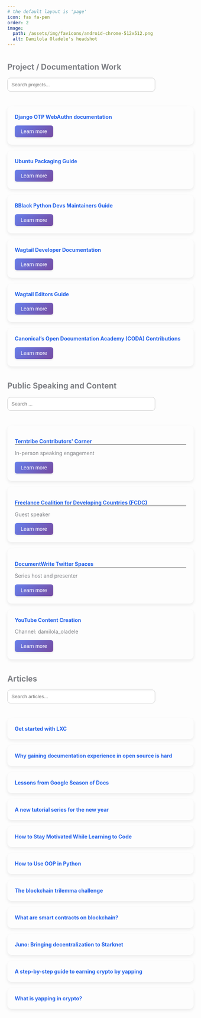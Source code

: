 ```yaml
---
# the default layout is 'page'
icon: fas fa-pen
order: 2
image:
  path: /assets/img/favicons/android-chrome-512x512.png
  alt: Damilola Oladele's headshot
---
```

<style>
h2 {
margin-top: 40px;
color: #7f8186ff;
}
.card-container {
display: grid;
grid-template-columns: repeat(auto-fill, minmax(280px, 1fr));
gap: 16px;
margin-top: 20px;
}
.card {
background: inherit;
border-radius: 12px;
box-shadow: 0 4px 8px rgba(25, 24, 24, 0.08);
padding: 20px;
transition: transform 0.2s, box-shadow 0.2s;
border-color: #363639ff;
}
.card:hover {
transform: translateY(-5px);
box-shadow: 0 8px 16px rgba(43, 39, 39, 0.12);
}
.card a {
text-decoration: none;
font-weight: bold;
color: #2563eb;
}
.card a:hover {
text-decoration: underline;
}
.card-footer {
margin-top: 15px;
display: flex;
justify-content: space-between;
align-items: center;
}
.learn-more-btn {
background: linear-gradient(135deg, #667eea 0%, #764ba2 100%);
color: white;
border: none;
padding: 8px 16px;
border-radius: 6px;
cursor: pointer;
font-size: 14px;
font-weight: 500;
transition: all 0.3s ease;
box-shadow: 0 2px 4px rgba(0,0,0,0.1);
}
.learn-more-btn:hover {
transform: translateY(-2px);
box-shadow: 0 4px 8px rgba(0,0,0,0.2);
background: linear-gradient(135deg, #5a6fd8 0%, #6a4190 100%);
}
#searchBox, #searchBoxSpeaking, #searchBoxArticles {
margin-bottom: 20px;
padding: 10px;
width: 100%;
max-width: 400px;
border: 1px solid #ccc;
border-radius: 8px;
}
.speaking-heading {
text-decoration: none;
font-weight: bold;
color: #2563eb;
border-bottom: 1px solid #333;
}
.speaking-txt {
color: #7f8186ff;
}
.modal {
display: none;
position: fixed;
z-index: 1000;
left: 0;
top: 0;
width: 100%;
height: 100%;
background-color: rgba(0, 0, 0, 0.5);
backdrop-filter: blur(5px);
opacity: 0;
transition: opacity 0.3s ease;
}
.modal[style*="block"] {
opacity: 1;
}
.modal-content {
margin: 5% auto;
padding: 0;
border-radius: 16px;
width: 90%;
max-width: 800px;
max-height: 85vh;
overflow-y: auto;
box-shadow: 0 20px 60px rgba(0, 0, 0, 0.3);
animation: modalSlideIn 0.3s ease-out;
transform: translateY(-50px);
transition: transform 0.3s ease-out, opacity 0.3s ease-out;
}
.modal[style*="block"] .modal-content {
transform: translateY(0);
opacity: 1;
}
@keyframes modalSlideIn {
from {
opacity: 0;
transform: translateY(-50px);
}
to {
opacity: 1;
transform: translateY(0);
}
}
.modal-header {
background: linear-gradient(135deg, #667eea 0%, #764ba2 100%);
color: white;
padding: 25px 30px;
border-radius: 16px 16px 0 0;
display: flex;
justify-content: space-between;
align-items: center;
}
.modal-title {
font-size: 24px;
font-weight: 600;
margin: 0;
color: white;
}
.close {
color: white;
font-size: 32px;
font-weight: bold;
cursor: pointer;
transition: all 0.2s ease;
line-height: 1;
}
.close:hover {
color: #f0f0f0;
transform: scale(1.1);
}
.modal-body {
padding: 30px;
background: #fff;
}
.modal-section {
margin-bottom: 30px;
}
.modal-section:last-child {
margin-bottom: 0;
}
.modal-section h3 {
color: #333;
font-size: 20px;
margin-bottom: 15px;
padding-bottom: 8px;
border-bottom: 2px solid #667eea;
display: inline-block;
}
.modal-section p {
line-height: 1.6;
color: #555;
margin-bottom: 15px;
}
.modal-section a {
color: #2563eb;
text-decoration: none;
font-weight: 500;
}
.modal-section a:hover {
text-decoration: underline;
color: #1d4ed8;
}
@media (max-width: 600px) {
.modal-content {
margin: 10% auto;
width: 95%;
}
.modal-header {
padding: 20px;
}
.modal-title {
font-size: 20px;
}
.modal-body {
padding: 20px;
}
.card-footer {
flex-direction: column;
gap: 10px;
}
}
</style>
<h2>Project / Documentation Work</h2>
<input type="text" id="searchBox" placeholder="Search projects...">
<div class="card-container" id="projects">
<div class="card">
<a href="https://django-otp-webauthn.readthedocs.io/en/latest/" target="_blank">Django OTP WebAuthn documentation</a>
<div class="card-footer">
<button class="learn-more-btn" data-modal-id="django-otp-modal">Learn more</button>
</div>
</div>
<div class="card">
<a href="https://canonical-ubuntu-packaging-guide.readthedocs-hosted.com/en/latest/" target="_blank">Ubuntu Packaging Guide</a>
<div class="card-footer">
<button class="learn-more-btn" data-modal-id="ubuntu-guide-modal">Learn more</button>
</div>
</div>
<div class="card">
<a href="https://github.com/BlackPythonDevs/blackpythondevs" target="_blank">BBlack Python Devs Maintainers Guide</a>
<div class="card-footer">
<button class="learn-more-btn" data-modal-id="bpd-modal">Learn more</button>
</div>
</div>
<div class="card">
<a href="https://docs.wagtail.org/en/stable/getting_started/index.html" target="_blank">Wagtail Developer Documentation</a>
<div class="card-footer">
<button class="learn-more-btn" data-modal-id="wagtail-dev-modal">Learn more</button>
</div>
</div>
<div class="card">
<a href="https://guide.wagtail.org/en-latest/" target="_blank">Wagtail Editors Guide</a>
<div class="card-footer">
<button class="learn-more-btn" data-modal-id="wagtail-editor-modal">Learn more</button>
</div>
</div>
<div class="card">
<a href="https://github.com/canonical/open-documentation-academy/issues?q=is%3Aissue%20state%3Aclosed%20assignee%3Aactivus-d" target="_blank">Canonical’s Open Documentation Academy (CODA) Contributions</a>
<div class="card-footer">
<button class="learn-more-btn" data-modal-id="coda-modal">Learn more</button>
</div>
</div>
</div>
<h2>Public Speaking and Content</h2>
<input type="text" id="searchBoxSpeaking" placeholder="Search ...">
<div class="card-container" id="speaking">
<div class="card">
<p class="speaking-heading">Terntribe Contributors' Corner</p>
<p class="speaking-txt">In-person speaking engagement</p>
<div class="card-footer">
<button class="learn-more-btn" data-modal-id="terntribe-modal">Learn more</button>
</div>
</div>
<div class="card">
<p class="speaking-heading">Freelance Coalition for Developing Countries (FCDC)</p>
<p class="speaking-txt">Guest speaker</p>
<div class="card-footer">
<button class="learn-more-btn" data-modal-id="fcdc-modal">Learn more</button>
</div>
</div>
<div class="card">
<p class="speaking-heading">DocumentWrite Twitter Spaces</p>
<p class="speaking-txt">Series host and presenter</p>
<div class="card-footer">
<button class="learn-more-btn" data-modal-id="documentwrite-modal">Learn more</button>
</div>
</div>
<div class="card">
<a href="https://www.youtube.com/@damilola_oladele" target="_blank">YouTube Content Creation</a>
<p class="speaking-txt">Channel: damilola_oladele</p>
<div class="card-footer">
<button class="learn-more-btn" data-modal-id="youtube-modal">Learn more</button>
</div>
</div>
</div>
<h2>Articles</h2>
<input type="text" id="searchBoxArticles" placeholder="Search articles...">
<div class="card-container" id="articles">
<div class="card"><a href="https://damilola-oladele.github.io/posts/get_started_with_lxc/" target="_blank">Get started with LXC</a></div>
<div class="card"><a href="https://damilola-oladele.github.io/posts/documentation-experience-in-open-source/" target="_blank">Why gaining documentation experience in open source is hard</a></div>
<div class="card"><a href="https://wagtail.org/blog/the-lessons-i-learned-during-my-google-season-of-docs-program/" target="_blank">Lessons from Google Season of Docs</a></div>
<div class="card"><a href="https://wagtail.org/blog/a-new-tutorial-series-for-the-new-year/" target="_blank">A new tutorial series for the new year</a></div>
<div class="card"><a href="https://www.freecodecamp.org/news/how-to-stay-motivated-while-learning-to-code/" target="_blank">How to Stay Motivated While Learning to Code</a></div>
<div class="card"><a href="https://www.freecodecamp.org/news/how-to-use-oop-in-python/" target="_blank">How to Use OOP in Python</a></div>
<div class="card"><a href="https://damilola-oladele.github.io/posts/the-blockchain-trilemma-challenge/" target="_blank">The blockchain trilemma challenge</a></div>
<div class="card"><a href="https://damilola-oladele.github.io/posts/what-are-smart-contracts-on-blockchain/" target="_blank">What are smart contracts on blockchain?</a></div>
<div class="card"><a href="https://damilola-oladele.github.io/posts/juno-bringing-decentralization-to-starknet/" target="_blank">Juno: Bringing decentralization to Starknet</a></div>
<div class="card"><a href="https://wordsmith0x.substack.com/p/a-step-by-step-guide-to-earning-crypto" target="_blank">A step-by-step guide to earning crypto by yapping</a></div>
<div class="card"><a href="https://wordsmith0x.substack.com/p/what-is-yapping" target="_blank">What is yapping in crypto?</a></div>
</div>
<!-- Modals -->
<div id="django-otp-modal" class="modal">
<div class="modal-content">
<div class="modal-header">
<h2 class="modal-title">Django OTP WebAuthn Documentation</h2>
<span class="close">&times;</span>
</div>
<div class="modal-body">
<div class="modal-section">
<h3>About the Project</h3>
<p><a href="https://django-otp-webauthn.readthedocs.io/en/latest/" target="_blank">Django OTP WebAuthn</a> is an implementation of WebAuthn Passkeys for Django applications. It extends the django-otp framework to support multi-factor authentication using passkeys.</p>
<p>Django OTP WebAuthn simplifies passkey authentication by handling all cryptographic operations through py_webauthn.</p>
</div>
<div class="modal-section">
<h3>Work Done</h3>
<p>Built the project’s documentation from scratch, starting with only the README as a reference. To better understand the project’s direction, I held an in-depth discussion with the project owner about its goals and intended audience. I authored all sections, deployed the documentation, and continue to maintain it as a go-to resource for developers integrating passkeys into Django projects, as well as for new contributors navigating the codebase.</p>
</div>
</div>
</div>
</div>
<div id="wagtail-dev-modal" class="modal">
<div class="modal-content">
<div class="modal-header">
<h2 class="modal-title">Wagtail Developer Documentation</h2>
<span class="close">&times;</span>
</div>
<div class="modal-body">
<div class="modal-section">
<h3>About the Project</h3>
<p>The <a href="https://docs.wagtail.org/en/stable/index.html" target="_blank">Wagtail developer documentation</a> is the main guide for developers who want to build and customize Wagtail CMS sites. It explains how to set up Wagtail, change its settings, create content types, design page layouts, add new features, and everything else developers need to make Wagtail sites.</p>
</div>
<div class="modal-section">
<h3>Work Done</h3>
<p>I reviewed and improved the <a href="https://docs.wagtail.org/en/stable/getting_started/index.html" target="_blank">Getting Started</a> section of the documentation. I noticed that while the section explained enough Wagtail features, it needed more background for new users who did not know Django. So, I added a new introduction page for beginners who are new to Wagtail. I also changed the order so that the <a href="https://docs.wagtail.org/en/stable/getting_started/tutorial.html" target="_blank">Getting Started tutorial</a> comes right after the introduction. I made the tutorial better by listing what you need to know before starting and by adding clear comments to the code examples.</p>
<p>Second, I authored a new <a href="https://docs.wagtail.org/en/latest/tutorial/index.html#" target="_blank">tutorial series</a> to aid the onboarding of new developers. The tutorial takes users through a journey of converting the blog site they built with the Wagtail getting started tutorial into a fully deployable portfolio site. One important part of the tutorial is the deployment section. Deployment is one aspect that's usually a pain point for new and existing Wagtail users. The tutorial provides a deployment option, which they can use in their subsequent Wagtail projects. You can get more information about the different Wagtail features covered in the tutorial <a href="https://wagtail.org/blog/a-new-tutorial-series-for-the-new-year/" target="_blank">here</a>.</p>
</div>
</div>
</div>
</div>
<div id="wagtail-editor-modal" class="modal">
<div class="modal-content">
<div class="modal-header">
<h2 class="modal-title">Wagtail Editor's Guide Documentation</h2>
<span class="close">&times;</span>
</div>
<div class="modal-body">
<div class="modal-section">
<h3>About the Project</h3>
<p>The <a href="https://guide.wagtail.org/en-latest/" target="_blank">Wagtail Editor's guide</a> is written for the users of a Wagtail-powered site. That is, the content editors, moderators, and administrators who add, review, and approve content on a day-to-day basis.</p>
</div>
<div class="modal-section">
<h3>Work Done</h3>
<p>First, I researched the choice of a style guide for the documentation and improved its content following the chosen style guide. You can read the report showing the choice of the style guide and the rationale behind its adoption <a href="https://github.com/wagtail/guide/discussions/282#discussioncomment-4332158" target="_blank">here</a>.</p>
<p>Second, I improved the <a href="https://guide.wagtail.org/en-latest/how-to-guides/" target="_blank">How-to guides</a> section by adding nine additional guides.</p>
<p>Third, I authored a new <a href="https://guide.wagtail.org/en-latest/concepts/" target="_blank">Concepts</a> section to explain some Wagtail-specific terminologies. The new Concepts section provides editors with enough context to aid their usage of the documentation and the Wagtail admin interface.</p>
<p>Finally, I suggested the replacement of the existing Tutorial section with a Getting started section. This was after deliberating with the Wagtail core engineers working with me on the project. We arrived at the decision because the section doesn't actually contain a tutorial, and writing a tutorial where users can quickly learn to use the CMS will require users to be able to set up the Wagtail <a href="https://github.com/wagtail/bakerydemo" target="_blank">bakerydemo</a> on their local machine. To set up the Wagtail bakerydemo, users need to have some basic programming experience. This would be a difficult prerequisite for learning since most editors using the Wagtail admin interface have a non-technical background. The new Getting started section has an <a href="https://guide.wagtail.org/en-latest/getting-started/overview/" target="_blank">overview</a> that introduces the editors to what Wagtail is and what to expect from using the documentation. This sets the tone for adding more content to the section in the future.</p>
</div>
</div>
</div>
</div>
<div id="coda-modal" class="modal">
<div class="modal-content">
<div class="modal-header">
<h2 class="modal-title">Canonical’s Open Documentation Academy (CODA) Contributions</h2>
<span class="close">&times;</span>
</div>
<div class="modal-body">
<div class="modal-section">
<h3>About the Project</h3>
<p><a href="https://documentationacademy.org/" target="_blank">CODA</a> is a collaboration between Canonical’s documentation team and documentation newcomers, experts, and those in-between. Its goal is to help us all improve documentation, become better writers, and grow as open source contributors.</p>
</div>
<div class="modal-section">
<h3>Work Done</h3>
<p>Made several contributions through CODA across multiple Canonical projects, including the Public Cloud docs, Ubuntu Server docs, LXD docs, Scapcraft docs, and adding articles to the CODA website. You can view my contributions <a href="https://github.com/canonical/open-documentation-academy/issues?q=is%3Aissue%20state%3Aclosed%20assignee%3Aactivus-d" target="_blank">here</a>.</p>
</div>
</div>
</div>
</div>
<div id="ubuntu-guide-modal" class="modal">
<div class="modal-content">
<div class="modal-header">
<h2 class="modal-title">Ubuntu Packaging Guide</h2>
<span class="close">&times;</span>
</div>
<div class="modal-body">
<div class="modal-section">
<h3>About the Project</h3>
<p>The <a href="https://canonical-ubuntu-packaging-guide.readthedocs-hosted.com/en/latest/" target="_blank">Ubuntu Packaging Guide</a> is the official resource for learning Ubuntu development and packaging. It covers the key players, processes, and tools, helps you set up your development environment, shows you how to join the community, and guides you through fixing an Ubuntu bug.</p>
</div>
<div class="modal-section">
<h3>Work Done</h3>
<p>I improved the Ubuntu Packaging Guide by authoring docs that addresses knowledge gaps for  developers.</p>
<p>I authored a new <a href="https://canonical-ubuntu-packaging-guide.readthedocs-hosted.com/en/latest/how-to/propose-changes/" target="_blank">how-to guide that provides step-by-step instructions for proposing changes to Ubuntu packages</a>. The guide serves new and experienced contributors and walks them through finding problems, obtaining code, developing solutions, testing fixes, pushing changes to Launchpad, and requesting reviews and merges.</p>
<p>I authored <a href="https://canonical-ubuntu-packaging-guide.readthedocs-hosted.com/en/latest/reference/debian-policy/" target="_blank">reference documentation on Debian Policy</a> and its relationship to the Standards-Version field in debian/control. The documentation includes a policy summary, explanations of the Standards-Version field's format and compliance tracking role, and an upgrade checklist. This work addresses package maintainers' needs for policy compliance links and Standards-Version update guidance while helping new maintainers understand the connection between Standards-Version and Debian Policy.</p>
<p>I introduced a <a href="https://canonical-ubuntu-packaging-guide.readthedocs-hosted.com/en/latest/reference/filesystem-hierarchy-standard/" target="_blank">reference documentation on the Linux Filesystem Hierarchy Standard (FHS)</a> that helps new Ubuntu developers understand file installation locations during packaging. The reference explains key filesystem locations' purposes and structures, prescribes required directories and their roles, and provides a framework for separating shareable from unshareable files and static from variable files. FHS compliance ensures developers and system administrators can predict file locations, and the documentation conforms to FHS 3.0 specifications while covering packaging-relevant portions.</p>
<p>I authored the <a href="https://github.com/canonical/ubuntu-packaging-guide/pull/69" target="_blank">documentation on SRU (Stable Release Updates)</a> that details how the SRU  process ensures vetting and testing of changes to stable releases. The process protects users  who depend on stable releases for daily operations from disruptive problems.</p>
<p>I authored the <a href="https://github.com/canonical/ubuntu-packaging-guide/pull/75" target="_blank">documentation on Sponsorship</a> that clarifies how developers without upload rights can submit patches and new packages for review. Authorized developers upload approved changes on their behalf through this process.</p>
</div>
</div>
</div>
</div>
<div id="bpd-modal" class="modal">
<div class="modal-content">
<div class="modal-header">
<h2 class="modal-title">Black Python Devs Maintainers Guide</h2>
<span class="close">&times;</span>
</div>
<div class="modal-body">
<div class="modal-section">
<h3>About the Project</h3>
<p>The <a href="https://github.com/BlackPythonDevs/blackpythondevs" target="_blank">Black Python Devs Maintainers Guide</a> is an open-source repository that documents the Black Python Devs community programs, policies, roles, and responsibilities. The guide ensures transparency in how the community operates and makes decisions.</p>
</div>
<div class="modal-section">
<h3>Work Done</h3>
<p>I own and maintain the Black Python Devs Maintainers Guide, where I streamlined documentation across the community’s programs, policies, and roles. Leading a volunteer team, I introduced a <a href="https://github.com/BlackPythonDevs/blackpythondevs/blob/main/style_guide.md" target="_blank">style guide</a> and editorial process that reduced review time, improved consistency, and made the guide easier to adopt across similar Python organizations.</p>
</div>
</div>
</div>
</div>
<div id="terntribe-modal" class="modal">
<div class="modal-content">
<div class="modal-header">
<h2 class="modal-title">Terntribe Contributors’ Corner</h2>
<span class="close">&times;</span>
</div>
<div class="modal-body">
<div class="modal-section">
<h3>In-person speaking engagement</h3>
<p>Presented on open source misconceptions in African innovation context.</p>
<p>Discussed strategies for government, NGO, and educational support of open source initiatives.</p>
</div>
</div>
</div>
</div>
<div id="documentwrite-modal" class="modal">
<div class="modal-content">
<div class="modal-header">
<h2 class="modal-title">DocumentWrite Twitter Spaces</h2>
<span class="close">&times;</span>
</div>
<div class="modal-body">
<div class="modal-section">
<h3>Series Host and Presenter</h3>
<p>Hosted multiple sessions on technical writing and developer relations topics.</p>
<p>Covered conference attendance strategies, career development, global audience writing, and DevRel vs. technical writing.</p>
<p>Presented on social media navigation for technical writers and soft skills development.</p>
</div>
</div>
</div>
</div>
<div id="fcdc-modal" class="modal">
<div class="modal-content">
<div class="modal-header">
<h2 class="modal-title">Freelance Coalition for Developing Countries (FCDC)</h2>
<span class="close">&times;</span>
</div>
<div class="modal-body">
<div class="modal-section">
<h3>Guest Speaker</h3>
<p>Delivered presentation on breaking into technical writing without formal background.</p>
<p>Discussed skills required for technical writing success and content creation strategies.</p>
<p>Provided insights on monetizing technical writing skills for BIPOC freelancers.</p>
<p><strong>Recording available:<a href="https://x.com/i/spaces/1BRJjZwkAXaJw/peek?s=20" target="_blank">Twitter Spaces session</a>.</strong></p>
</div>
</div>
</div>
</div>
<div id="youtube-modal" class="modal">
<div class="modal-content">
<div class="modal-header">
<h2 class="modal-title">YouTube Content Creation</h2>
<span class="close">&times;</span>
</div>
<div class="modal-body">
<div class="modal-section">
<h3>Channel: <a href="https://www.youtube.com/@damilola_oladele" target="_blank">damilola_oladele</a></h3>
<p>Created video tutorials on ReactJS concepts and programming fundamentals.</p>
<p>Produced educational content for developer audiences.</p>
</div>
</div>
</div>
</div>
<script>
document.addEventListener('DOMContentLoaded', () => {
const filterCards = (containerId, query) => {
const container = document.getElementById(containerId);
const cards = container.getElementsByClassName('card');
const filter = query.toLowerCase();
Array.from(cards).forEach(card => {
const text = card.innerText.toLowerCase();
card.style.display = text.includes(filter) ? "block" : "none";
});
};
const searchBoxes = document.querySelectorAll('input[type="text"]');
searchBoxes.forEach(box => {
const containerId = box.id.replace('searchBox', '').toLowerCase();
if (containerId === '') {
box.addEventListener('input', (event) => filterCards('projects', event.target.value));
} else {
box.addEventListener('input', (event) => filterCards(containerId, event.target.value));
}
});
const openModal = (modalId) => {
const modal = document.getElementById(modalId);
if (modal) {
modal.style.display = "block";
document.body.style.overflow = "hidden";
void modal.offsetHeight;
}
};
const closeModal = (modalId) => {
const modal = document.getElementById(modalId);
if (modal) {
modal.style.display = "none";
document.body.style.overflow = "auto";
}
};
const learnMoreButtons = document.querySelectorAll('.learn-more-btn');
learnMoreButtons.forEach(button => {
button.addEventListener('click', () => {
const modalId = button.getAttribute('data-modal-id');
if (modalId) {
openModal(modalId);
}
});
});
const closeButtons = document.querySelectorAll('.modal .close');
closeButtons.forEach(button => {
button.addEventListener('click', () => {
const modal = button.closest('.modal');
if (modal) {
closeModal(modal.id);
}
});
});
window.addEventListener('click', (event) => {
const modals = document.getElementsByClassName('modal');
Array.from(modals).forEach(modal => {
if (event.target === modal && modal.style.display === "block") {
closeModal(modal.id);
}
});
});
document.addEventListener('keydown', (event) => {
if (event.key === 'Escape') {
const modals = document.getElementsByClassName('modal');
Array.from(modals).forEach(modal => {
if (modal.style.display === "block") {
closeModal(modal.id);
}
});
}
});
});
</script>
